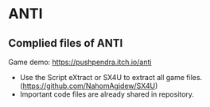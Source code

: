 # ANTI
## Complied files of ANTI

Game demo: https://pushpendra.itch.io/anti
- Use the Script eXtract or SX4U to extract all game files. (https://github.com/NahomAgidew/SX4U)
- Important code files are already shared in repository.
